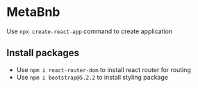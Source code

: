 # MetaBnb

Use `npx create-react-app` command to create application

## Install packages

- Use `npm i react-router-dom` to install react router for routing
- Use `npm i bootstrap@5.2.2` to install styling package
